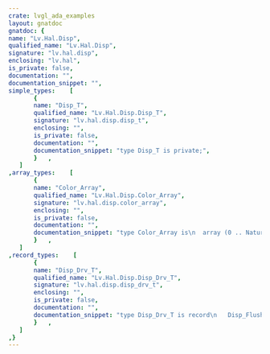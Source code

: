 ```yaml
---
crate: lvgl_ada_examples
layout: gnatdoc
gnatdoc: {
name: "Lv.Hal.Disp",
qualified_name: "Lv.Hal.Disp",
signature: "lv.hal.disp",
enclosing: "lv.hal",
is_private: false,
documentation: "",
documentation_snippet: "",
simple_types:    [
       {
       name: "Disp_T",
       qualified_name: "Lv.Hal.Disp.Disp_T",
       signature: "lv.hal.disp.disp_t",
       enclosing: "",
       is_private: false,
       documentation: "",
       documentation_snippet: "type Disp_T is private;",
       }   ,
   ]
,array_types:    [
       {
       name: "Color_Array",
       qualified_name: "Lv.Hal.Disp.Color_Array",
       signature: "lv.hal.disp.color_array",
       enclosing: "",
       is_private: false,
       documentation: "",
       documentation_snippet: "type Color_Array is\n  array (0 .. Natural'Last) of aliased Lv.Color.Color_T with\n     Convention => C;",
       }   ,
   ]
,record_types:    [
       {
       name: "Disp_Drv_T",
       qualified_name: "Lv.Hal.Disp.Disp_Drv_T",
       signature: "lv.hal.disp.disp_drv_t",
       enclosing: "",
       is_private: false,
       documentation: "",
       documentation_snippet: "type Disp_Drv_T is record\n   Disp_Flush : access procedure\n     (X1    : Int32_T;\n      Y1    : Int32_T;\n      X2    : Int32_T;\n      Y2    : Int32_T;\n      Color : access constant Color_Array);\n   Disp_Fill : access procedure\n     (X1    : Int32_T;\n      Y1    : Int32_T;\n      X2    : Int32_T;\n      Y2    : Int32_T;\n      Color : Lv.Color.Color_T);\n   Disp_Map : access procedure\n     (X1    : Int32_T;\n      Y1    : Int32_T;\n      X2    : Int32_T;\n      Y2    : Int32_T;\n      Color : access constant Color_Array);\n   Mem_Blend : access procedure\n     (Dest   : access Color_Array;\n      Src    : access constant Color_Array;\n      Length : Uint32_T;\n      Opa    : Lv.Color.Opa_T);\n   Mem_Fill : access procedure\n     (Dest   : access Color_Array;\n      Length : Uint32_T;\n      Color  : Lv.Color.Color_T);\n   Vdb_Wr : access procedure\n     (Arg1 : access Uint8_T;\n      Arg2 : Lv.Area.Coord_T;\n      Arg3 : Lv.Area.Coord_T;\n      Arg4 : Lv.Area.Coord_T;\n      Arg5 : Lv.Color.Color_T;\n      Arg6 : Lv.Color.Opa_T);\nend record;",
       }   ,
   ]
,}
---
```

